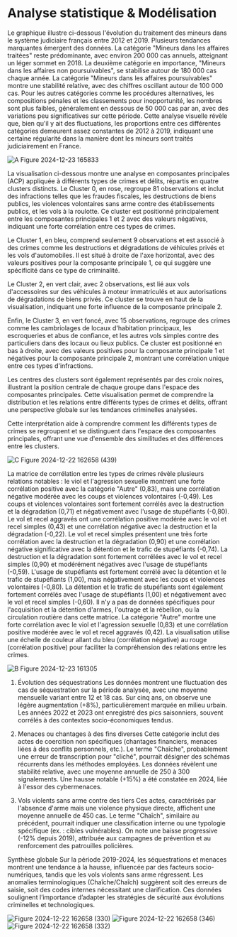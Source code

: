 # Analyse statistique & Modélisation

Le graphique illustre ci-dessous l'évolution du traitement des mineurs dans le système judiciaire français entre 2012 et 2019. Plusieurs tendances marquantes émergent des données. La catégorie "Mineurs dans les affaires traitées" reste prédominante, avec environ 200 000 cas annuels, atteignant un léger sommet en 2018. La deuxième catégorie en importance, "Mineurs dans les affaires non poursuivables", se stabilise autour de 180 000 cas chaque année. La catégorie "Mineurs dans les affaires poursuivables" montre une stabilité relative, avec des chiffres oscillant autour de 100 000 cas. Pour les autres catégories comme les procédures alternatives, les compositions pénales et les classements pour inopportunité, les nombres sont plus faibles, généralement en dessous de 50 000 cas par an, avec des variations peu significatives sur cette période. Cette analyse visuelle révèle que, bien qu'il y ait des fluctuations, les proportions entre ces différentes catégories demeurent assez constantes de 2012 à 2019, indiquant une certaine régularité dans la manière dont les mineurs sont traités judiciairement en France.


![A Figure 2024-12-23 165833](https://github.com/user-attachments/assets/18f1b348-2f8e-4d61-a14a-c92e1d4b50a5)

La visualisation ci-dessous montre une analyse en composantes principales (ACP) appliquée à différents types de crimes et délits, répartis en quatre clusters distincts. Le Cluster 0, en rose, regroupe 81 observations et inclut des infractions telles que les fraudes fiscales, les destructions de biens publics, les violences volontaires sans arme contre des établissements publics, et les vols à la roulotte. Ce cluster est positionné principalement entre les composantes principales 1 et 2 avec des valeurs négatives, indiquant une forte corrélation entre ces types de crimes.

Le Cluster 1, en bleu, comprend seulement 9 observations et est associé à des crimes comme les destructions et dégradations de véhicules privés et les vols d'automobiles. Il est situé à droite de l'axe horizontal, avec des valeurs positives pour la composante principale 1, ce qui suggère une spécificité dans ce type de criminalité.

Le Cluster 2, en vert clair, avec 2 observations, est lié aux vols d'accessoires sur des véhicules à moteur immatriculés et aux autorisations de dégradations de biens privés. Ce cluster se trouve en haut de la visualisation, indiquant une forte influence de la composante principale 2.

Enfin, le Cluster 3, en vert foncé, avec 15 observations, regroupe des crimes comme les cambriolages de locaux d'habitation principaux, les escroqueries et abus de confiance, et les autres vols simples contre des particuliers dans des locaux ou lieux publics. Ce cluster est positionné en bas à droite, avec des valeurs positives pour la composante principale 1 et négatives pour la composante principale 2, montrant une corrélation unique entre ces types d'infractions.

Les centres des clusters sont également représentés par des croix noires, illustrant la position centrale de chaque groupe dans l'espace des composantes principales. Cette visualisation permet de comprendre la distribution et les relations entre différents types de crimes et délits, offrant une perspective globale sur les tendances criminelles analysées. 

Cette interprétation aide à comprendre comment les différents types de crimes se regroupent et se distinguent dans l'espace des composantes principales, offrant une vue d'ensemble des similitudes et des différences entre les clusters.


![C Figure 2024-12-22 162658 (439)](https://github.com/user-attachments/assets/fd107ede-6935-4623-a2a2-99a2bdd4f52f)

La matrice de corrélation entre les types de crimes révèle plusieurs relations notables : le viol et l'agression sexuelle montrent une forte corrélation positive avec la catégorie "Autre" (0,83), mais une corrélation négative modérée avec les coups et violences volontaires (-0,49). Les coups et violences volontaires sont fortement corrélés avec la destruction et la dégradation (0,71) et négativement avec l'usage de stupéfiants (-0,80). Le vol et recel aggravés ont une corrélation positive modérée avec le vol et recel simples (0,43) et une corrélation négative avec la destruction et la dégradation (-0,22). Le vol et recel simples présentent une très forte corrélation avec la destruction et la dégradation (0,90) et une corrélation négative significative avec la détention et le trafic de stupéfiants (-0,74). La destruction et la dégradation sont fortement corrélées avec le vol et recel simples (0,90) et modérément négatives avec l'usage de stupéfiants (-0,59). L'usage de stupéfiants est fortement corrélé avec la détention et le trafic de stupéfiants (1,00), mais négativement avec les coups et violences volontaires (-0,80). La détention et le trafic de stupéfiants sont également fortement corrélés avec l'usage de stupéfiants (1,00) et négativement avec le vol et recel simples (-0,60). Il n'y a pas de données spécifiques pour l'acquisition et la détention d'armes, l'outrage et la rébellion, ou la circulation routière dans cette matrice. La catégorie "Autre" montre une forte corrélation avec le viol et l'agression sexuelle (0,83) et une corrélation positive modérée avec le vol et recel aggravés (0,42). La visualisation utilise une échelle de couleur allant du bleu (corrélation négative) au rouge (corrélation positive) pour faciliter la compréhension des relations entre les crimes.


![B Figure 2024-12-23 161305](https://github.com/user-attachments/assets/8c7e9f31-1551-4144-b4aa-5a8655d135e0)

1. Évolution des séquestrations
Les données montrent une fluctuation des cas de séquestration sur la période analysée, avec une moyenne mensuelle variant entre 12 et 18 cas. Sur cinq ans, on observe une légère augmentation (+8%), particulièrement marquée en milieu urbain. Les années 2022 et 2023 ont enregistré des pics saisonniers, souvent corrélés à des contextes socio-économiques tendus.

2. Menaces ou chantages à des fins diverses
Cette catégorie inclut des actes de coercition non spécifiques (chantages financiers, menaces liées à des conflits personnels, etc.). Le terme "Chaîche", probablement une erreur de transcription pour "cliché", pourrait désigner des schémas récurrents dans les méthodes employées. Les données révèlent une stabilité relative, avec une moyenne annuelle de 250 à 300 signalements. Une hausse notable (+15%) a été constatée en 2024, liée à l'essor des cybermenaces.

3. Vols violents sans arme contre des tiers
Ces actes, caractérisés par l'absence d'arme mais une violence physique directe, affichent une moyenne annuelle de 450 cas. Le terme "Chaîch", similaire au précédent, pourrait indiquer une classification interne ou une typologie spécifique (ex. : cibles vulnérables). On note une baisse progressive (-12% depuis 2019), attribuée aux campagnes de prévention et au renforcement des patrouilles policières.

Synthèse globale
Sur la période 2019-2024, les séquestrations et menaces montrent une tendance à la hausse, influencée par des facteurs socio-numériques, tandis que les vols violents sans arme régressent. Les anomalies terminologiques (Chaîche/Chaîch) suggèrent soit des erreurs de saisie, soit des codes internes nécessitant une clarification. Ces données soulignent l’importance d’adapter les stratégies de sécurité aux évolutions criminelles et technologiques.

![Figure 2024-12-22 162658 (330)](https://github.com/user-attachments/assets/63395a41-3ddc-44e1-ab4b-f929085caa7b)
![Figure 2024-12-22 162658 (346)](https://github.com/user-attachments/assets/432e099b-32de-4351-9f5d-6d75c8d36b4a)
![Figure 2024-12-22 162658 (332)](https://github.com/user-attachments/assets/4ea0a2b4-66d5-4631-ab4f-d224ed86a74d)

